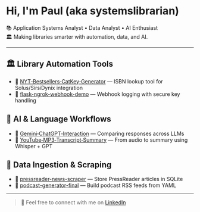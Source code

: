 # Hi, I'm Paul (aka systemslibrarian)

📚 Application Systems Analyst • Data Analyst • AI Enthusiast  
🏛️ Making libraries smarter with automation, data, and AI.

---

## 🏛️ Library Automation Tools
- 🔗 [NYT‑Bestsellers‑CatKey‑Generator](https://github.com/systemslibrarian/NYT-Bestsellers-CatKey-Generator) — ISBN lookup tool for Solus/SirsiDynix integration
- 🔗 [flask-ngrok-webhook-demo](https://github.com/systemslibrarian/flask-ngrok-webhook-demo) — Webhook logging with secure key handling

## 🤖 AI & Language Workflows
- 🔗 [Gemini‑ChatGPT‑Interaction](https://github.com/systemslibrarian/Gemini-ChatGPT-Interaction) — Comparing responses across LLMs
- 🔗 [YouTube‑MP3‑Transcript‑Summary](https://github.com/systemslibrarian/YouTube-MP3-Transcript-Summary) — From audio to summary using Whisper + GPT

## 📰 Data Ingestion & Scraping
- 🔗 [pressreader-news-scraper](https://github.com/systemslibrarian/pressreader-news-scraper) — Store PressReader articles in SQLite
- 🔗 [podcast-generator-final](https://github.com/systemslibrarian/podcast-generator-final) — Build podcast RSS feeds from YAML

---

> 💬 Feel free to connect with me on [LinkedIn](https://www.linkedin.com/in/systemslibrarian)
